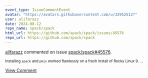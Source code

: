 ```yaml
---
event_type: IssueCommentEvent
avatar: "https://avatars.githubusercontent.com/u/32952512?"
user: alifarazz
date: 2024-08-12
repo_name: spack/spack
html_url: https://github.com/spack/spack/issues/45576
repo_url: https://github.com/spack/spack
---
```


<a href='https://github.com/alifarazz' target='_blank'>alifarazz</a> commented on issue <a href='https://github.com/spack/spack/issues/45576' target='_blank'>spack/spack#45576</a>.

<small>Installing `spack` and `pmix` worked flawlessly on a fresh install of Rocky Linux 9....</small>

<a href='https://github.com/spack/spack/issues/45576' target='_blank'>View Comment</a>
